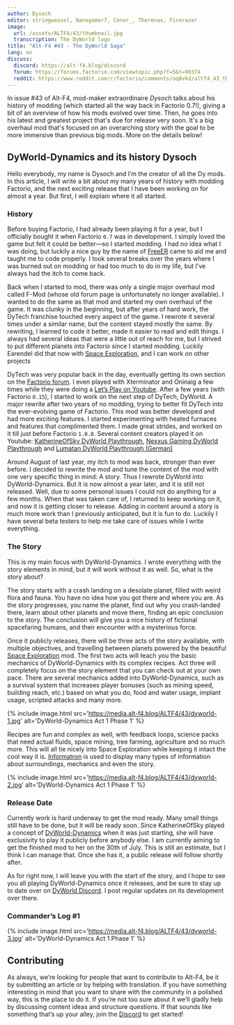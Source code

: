 ```yaml
---
author: Dysoch
editor: stringweasel, Nanogamer7, Conor_, Therenas, Firerazer
image:
  url: /assets/ALTF4/43/thumbnail.jpg
  transcription: The DyWorld logo
title: "Alt-F4 #43 - The DyWorld Saga"
lang: en
discuss:
  discord: https://alt-f4.blog/discord
  forum: https://forums.factorio.com/viewtopic.php?f=5&t=99374
  reddit: https://www.reddit.com/r/factorio/comments/oq0vkd/altf4_43_the_dyworld_saga/
---
```


In issue #43 of Alt-F4, mod-maker extraordinaire *Dysoch* talks about his history of modding (which started all the way back in Factorio 0.7!), giving a bit of an overview of how his mods evolved over time. Then, he goes into his latest and greatest project that's due for release very soon. It's a big overhaul mod that's focused on an overarching story with the goal to be more immersive than previous big mods. More on the details below!

## DyWorld-Dynamics and its history <author>Dysoch</author>

Hello everybody, my name is Dysoch and I’m the creator of all the Dy mods. In this article, I will write a bit about my many years of history with modding Factorio, and the next exciting release that I have been working on for almost a year. But first, I will explain where it all started.

### History

Before buying Factorio, I had already been playing it for a year, but I officially bought it when Factorio `0.7` was in development. I simply loved the game but felt it could be better—so I started modding. I had no idea what I was doing, but luckily a nice guy by the name of [FreeER](https://forums.factorio.com/viewtopic.php?f=190&t=1568) came to aid me and taught me to code properly. I took several breaks over the years where I was burned out on modding or had too much to do in my life, but I’ve always had the itch to come back.

Back when I started to mod, there was only a single major overhaul mod called F-Mod (whose old forum page is unfortunately no longer available). I wanted to do the same as that mod and started my own overhaul of the game. It was clunky in the beginning, but after years of hard work, the DyTech franchise touched every aspect of the game. I rewrote it several times under a similar name, but the content stayed mostly the same. By rewriting, I learned to code it better, made it easier to read and edit things. I always had several ideas that were a little out of reach for me, but I strived to put different planets into Factorio since I started modding. Luckily Earendel did that now with [Space Exploration](https://mods.factorio.com/mod/space-exploration), and I can work on other projects

DyTech was very popular back in the day, eventually getting its own section on the [Factorio forum](https://forums.factorio.com/viewforum.php?f=190). I even played with Xterminator and Oninaig a few times while they were doing a [Let’s Play on Youtube](https://www.youtube.com/watch?v=RGuc-OVRE94). After a few years (with Factorio `0.15`), I started to work on the next step of DyTech, DyWorld. A major rewrite after two years of no modding, trying to better fit DyTech into the ever-evolving game of Factorio. This mod was better developed and had more exciting features. I started experimenting with heated furnaces and features that complimented them. I made great strides, and worked on it till just before Factorio `1.0.0`. Several content creators played it on Youtube: [KatherineOfSky DyWorld Playthrough](https://www.youtube.com/playlist?list=PL4o6UvJIdPNqubR5oXdx9SqKFoYW_SL-q), [Nexxus Gaming DyWorld Playthrough](https://www.youtube.com/watch?v=Eqs8dakCzL8&list=PLXEOcXLt0r4RxjOgak-BRzO8PMoMnqnoy) and [Lumatan DyWorld Playthrough (German)](https://www.youtube.com/watch?v=eH6lu5N-oPQ&list=PLEui1S1GUHOMKnVrLjgybKRKzBNMIHTfk)

Around August of last year, my itch to mod was back, stronger than ever before. I decided to rewrite the mod and tune the content of the mod with one very specific thing in mind: A story. Thus I rewrote DyWorld into DyWorld-Dynamics. But it is now almost a year later, and it is still not released. Well, due to some personal issues I could not do anything for a few months. When that was taken care of, I returned to keep working on it, and now it is getting closer to release. Adding in content around a story is much more work than I previously anticipated, but it is fun to do. Luckily I have several beta testers to help me take care of issues while I write everything.

### The Story

This is my main focus with DyWorld-Dynamics. I wrote everything with the story elements in mind, but it will work without it as well. So, what is the story about?

The story starts with a crash landing on a desolate planet, filled with weird flora and fauna. You have no idea how you got there and where you are. As the story progresses, you name the planet, find out why you crash-landed there, learn about other planets and move there, finding an epic conclusion to the story. The conclusion will give you a nice history of fictional spacefaring humans, and their encounter with a mysterious force.

Once it publicly releases, there will be three acts of the story available, with multiple objectives, and travelling between planets powered by the beautiful [Space Exploration](https://mods.factorio.com/mod/space-exploration) mod. The first two acts will teach you the basic mechanics of DyWorld-Dynamics with its complex recipes. Act three will completely focus on the story element that you can check out at your own pace. There are several mechanics added into DyWorld-Dynamics, such as a survival system that increases player bonuses (such as mining speed, building reach, etc.) based on what you do, food and water usage, implant usage, scripted attacks and many more.

{% include image.html src='https://media.alt-f4.blog/ALTF4/43/dyworld-1.jpg' alt='DyWorld-Dynamics Act 1 Phase 1' %}

Recipes are fun and complex as well, with feedback loops, science packs that need actual fluids, space mining, tree farming, agriculture and so much more. This will all tie nicely into Space Exploration while keeping it intact the cool way it is. [Informatron](https://mods.factorio.com/mod/informatron) is used to display many types of information about surroundings, mechanics and even the story.

{% include image.html src='https://media.alt-f4.blog/ALTF4/43/dyworld-2.jpg' alt='DyWorld-Dynamics Act 1 Phase 1' %}

### Release Date

Currently work is hard underway to get the mod ready. Many small things still have to be done, but it will be ready soon. Since KatherineOfSky played a concept of [DyWorld-Dynamics](https://www.youtube.com/playlist?list=PL4o6UvJIdPNp1ca01l6rci52uIL6oWYWN) when it was just starting, she will have exclusivity to play it publicly before anybody else. I am currently aiming to get the finished mod to her on the 30th of July. This is still an estimate, but I think I can manage that. Once she has it, a public release will follow shortly after.

As for right now, I will leave you with the start of the story, and I hope to see you all playing DyWorld-Dynamics once it releases, and be sure to stay up to date over on [DyWorld Discord](https://discord.gg/yR5vBWy). I post regular updates on its development over there.

### Commander’s Log #1

{% include image.html src='https://media.alt-f4.blog/ALTF4/43/dyworld-3.jpg' alt='DyWorld-Dynamics Act 1 Phase 1' %}

## Contributing

As always, we’re looking for people that want to contribute to Alt-F4, be it by submitting an article or by helping with translation. If you have something interesting in mind that you want to share with the community in a polished way, this is the place to do it. If you’re not too sure about it we’ll gladly help by discussing content ideas and structure questions. If that sounds like something that’s up your alley, join the [Discord](https://alt-f4.blog/discord) to get started!

